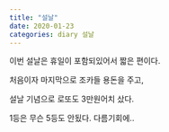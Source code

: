 ```yaml
---
title: "설날"
date: 2020-01-23
categories: diary 설날
---
```

이번 설날은 휴일이 포함되있어서 짧은 편이다.

처음이자 마지막으로 조카들 용돈을 주고,

설날 기념으로 로또도 3만원어치 샀다.

1등은 무슨 5등도 안됬다. 다름기회에..
